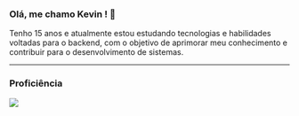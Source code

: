 ### Olá, me chamo Kevin ! 👋


Tenho 15 anos e atualmente estou estudando tecnologias e habilidades voltadas para o backend, com o objetivo de aprimorar meu conhecimento e contribuir para o desenvolvimento de sistemas.
___

### Proficiência
<div>
<img src="https://user-images.githubusercontent.com/25181517/183423507-c056a6f9-1ba8-4312-a350-19bcbc5a8697.png" />
</div>
